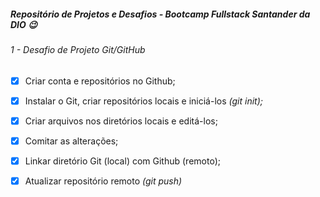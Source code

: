 ##### **Repositório de Projetos e Desafios - Bootcamp Fullstack Santander da DIO** 😉

###### 1 - Desafio de Projeto Git/GitHub

- [x] Criar conta e repositórios no Github;
- [x] Instalar o Git, criar repositórios locais e iniciá-los *(git init);* 
- [x] Criar arquivos nos diretórios locais e editá-los;
- [x] Comitar as alterações;
- [x] Linkar diretório Git (local) com Github (remoto);
- [x] Atualizar repositório remoto *(git push)*



